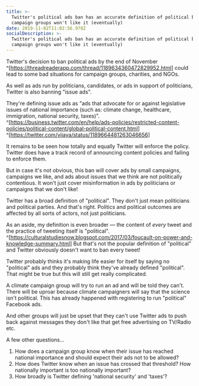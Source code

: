 ```yaml
---
title: >-
  Twitter's political ads ban has an accurate definition of political but
  campaign groups won't like it (eventually)
date: 2019-11-02T11:02:56.978Z
socialDescription: >-
  Twitter's political ads ban has an accurate definition of political but
  campaign groups won't like it (eventually)
---
```

Twitter's decision to ban political ads by the end of November ^[<https://threadreaderapp.com/thread/1189634360472829952.html>] could lead to some bad situations for campaign groups, charities, and NGOs.

As well as ads run by politicians, candidates, or ads in support of politicians, Twitter is also banning "issue ads".

They're defining issue ads as "ads that advocate for or against legislative issues of national importance (such as: climate change, healthcare, immigration, national security, taxes)". ^[<https://business.twitter.com/en/help/ads-policies/restricted-content-policies/political-content/global-political-content.html>] ^[<https://twitter.com/vijaya/status/1189664481263046656>]

It remains to be seen how totally and equally Twitter will enforce the policy. Twitter does have a track record of announcing content policies and failing to enforce them.

But in case it's not obvious, this ban will cover ads by small campaigns, campaigns we like, and ads about issues that we think are not politically contentious. It won't just cover misinformation in ads by politicians or campaigns that we don't like!

Twitter has a broad definition of "political". They don't just mean politicians and political parties. And that's right. Politics and political outcomes are affected by all sorts of actors, not just politicians.

As an aside, my definition is even broader — the content of *every* tweet and the practice of tweeting itself is "political". ^[<https://culturalstudiesnow.blogspot.com/2017/03/foucault-on-power-and-knowledge-summary.html>] But that's not the popular definition of "political" and Twitter obviously doesn't want to ban every tweet!

Twitter probably thinks it's making life easier for itself by saying no "political" ads and they probably think they've already defined "political". That might be true but this will still get really complicated.

A climate campaign group will try to run an ad and will be told they can't. There will be uproar because climate campaigners will say that the science isn't political. This has already happened with registering to run "political" Facebook ads.

And other groups will just be upset that they can't use Twitter ads to push back against messages they don't like that get free advertising on TV/Radio etc.

A few other questions…

1. How does a campaign group know when their issue has reached national importance and should expect their ads not to be allowed?
2. How does Twitter know when an issue has crossed that threshold? How nationally important is too nationally important?
3. How broadly is Twitter defining 'national security' and 'taxes'?
